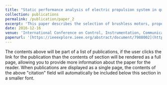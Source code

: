 ```yaml
---
title: "Static performance analysis of electric propulsion system in quadrotors"
collection: publications
permalink: /publication/paper_2
excerpt: 'This paper describes the selection of brushless motors, propellers and battery for getting maximum time of hover for a quadrotor UAV. We also introduce a experimental testbed to measure various parameters of the system like torque, thrust, RPM, current and voltage. The static testbed is directly interfaced through MATLAB for real time data acquisition. We tested different motor and propeller combinations to find the relation of their various parameters with efficiency and static coefficients.'
date: 2016-12-16
venue: 'International Conference on Control, Instrumentation, Communication and Computational Technologies (ICCICCT)'
paperurl: '[https://ieeexplore.ieee.org/abstract/document/7988002](https://ieeexplore.ieee.org/abstract/document/7988001)'
---
```


The contents above will be part of a list of publications, if the user clicks the link for the publication than the contents of section will be rendered as a full page, allowing you to provide more information about the paper for the reader. When publications are displayed as a single page, the contents of the above "citation" field will automatically be included below this section in a smaller font.
